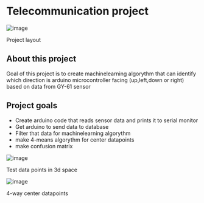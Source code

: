# Telecommunication project


![image](https://user-images.githubusercontent.com/98742151/207614136-c15e291b-7482-41f3-a40d-23a0906d8548.png)

Project layout


## About this project
Goal of this project is to create machinelearning algorythm that can identify which direction is  arduino microcontroller facing (up,left,down or right) based on data from GY-61 sensor

## Project goals

- Create arduino code that reads sensor data and prints it to serial monitor
- Get arduino to send data to database
- Filter that data for machinelearning algorythm
- make 4-means algorythm for center datapoints
- make confusion matrix

![image](https://user-images.githubusercontent.com/98742151/206984855-234a95cc-af7e-46dc-94a4-7333bf706bf8.png)

Test data points in 3d space


![image](https://user-images.githubusercontent.com/98742151/208923598-da88d8ae-eb93-41d6-8190-78178bb00b78.png)

4-way center datapoints
